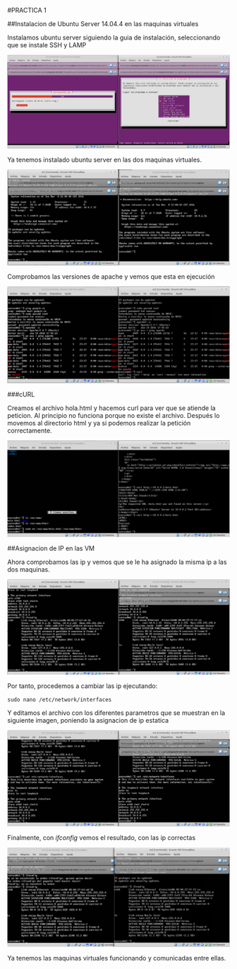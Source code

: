 #PRACTICA 1

##Instalacion de Ubuntu Server 14.04.4 en las maquinas virtuales

Instalamos ubuntu server siguiendo la guia de instalación, seleccionando
que se instale SSH y LAMP

![instalacion](./instalacion.png "Instalacion")

Ya tenemos instalado ubuntu server en las dos maquinas virtuales.

![instalado](./instalado.png "Dos VM con Ubuntu Server")

Comprobamos las versiones de apache y vemos que esta en ejecución

![apache](./apache.png)

###cURL

Creamos el archivo hola.html y hacemos curl para ver que se atiende la peticion.
Al principio no funciona porque no existe el archivo. Después lo movemos al directorio
html y ya si podemos realizar la petición correctamente.

![curl](./curl.png)

##Asignacion de IP en las VM

Ahora comprobamos las ip y vemos que se le ha asignado la misma ip
a las dos maquinas.

![instaladoconip](./instaladoconip.png "Misma IP en las dos maquinas")

Por tanto, procedemos a cambiar las ip ejecutando:

    sudo nano /etc/network/interfaces

Y editamos el archivo con los diferentes parametros que se muestran en
la siguiente imagen, poniendo la asignacion de ip estatica

![nuevoarchivointerface](./nuevoarchivointerface.png "Archivo interfaces nuevo")

Finalmente, con *ifconfig* vemos el resultado, con las ip correctas

![instaladoconipscorregidas](./instaladoconipscorregidas.png "IPs diferentes para cada maquina")

Ya tenemos las maquinas virtuales funcionando y comunicadas entre ellas.